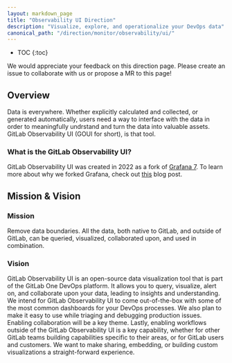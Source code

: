 ```yaml
---
layout: markdown_page
title: "Observability UI Direction"
description: "Visualize, explore, and operationalize your DevOps data"
canonical_path: "/direction/monitor/observability/ui/"
---
```


- TOC
{:toc}

We would appreciate your feedback on this direction page. Please create an issue to collaborate with us or propose a MR to this page!

## Overview

Data is everywhere. Whether explicitly calculated and collected, or generated automatically, users need a way to interface with the data in order to meaningfully undrstand and turn the data into valuable assets. GitLab Observability UI (GOUI for short), is that tool. 

### What is the GitLab Observability UI?

GitLab Observability UI was created in 2022 as a fork of [Grafana 7](https://github.com/grafana/grafana). To learn more about why we forked Grafana, check out [this](https://opstrace.com/blog/gitlabobsvervabilityui#new-observability-user-interface) blog post.

## Mission & Vision

### Mission

Remove data boundaries. All the data, both native to GitLab, and outside of GitLab, can be queried, visualized, collaborated upon, and used in combination. 

### Vision

GitLab Observability UI is an open-source data visualization tool that is part of the GitLab One DevOps platform. It allows you to query, visualize, alert on, and collaborate upon your data, leading to insights and understanding. We intend for GitLab Observability UI to come out-of-the-box with some of the most common dashboards for your DevOps processes. We also plan to make it easy to use while triaging and debugging production issues. Enabling collaboration will be a key theme. Lastly, enabling workflows outside of the GitLab Observability UI is a key capability, whether for other GitLab teams building capabilities specific to their areas, or for GitLab users and customers. We want to make sharing, embedding, or building custom visualizations a straight-forward experience.



